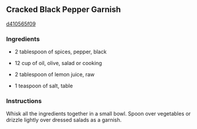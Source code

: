 ## Cracked Black Pepper Garnish

[d410565f09](http://www.food.com/recipe/cracked-black-pepper-garnish-263532)

### Ingredients

 - 2 tablespoon of spices, pepper, black

 - 12 cup of oil, olive, salad or cooking

 - 2 tablespoon of lemon juice, raw

 - 1 teaspoon of salt, table

### Instructions

Whisk all the ingredients together in a small bowl. Spoon over vegetables or drizzle lightly over dressed salads as a garnish.